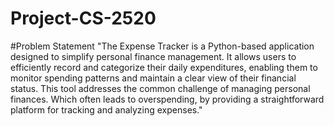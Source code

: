 # Project-CS-2520

#Problem Statement
"The Expense Tracker is a Python-based application designed to simplify personal finance management. It allows users to efficiently record and categorize their daily expenditures, enabling them to monitor spending patterns and maintain a clear view of their financial status. This tool addresses the common challenge of managing personal finances. Which often leads to overspending, by providing a straightforward platform for tracking and analyzing expenses."
